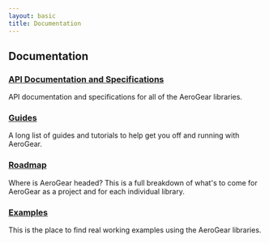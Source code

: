 ```yaml
---
layout: basic
title: Documentation
---
```


## Documentation

### [API Documentation and Specifications](specs)

API documentation and specifications for all of the AeroGear libraries.

### [Guides](guides)

A long list of guides and tutorials to help get you off and running with AeroGear.

### [Roadmap](planning)

Where is AeroGear headed? This is a full breakdown of what's to come for AeroGear as a project and for each individual library.

### [Examples](/examples)

This is the place to find real working examples using the AeroGear libraries.
